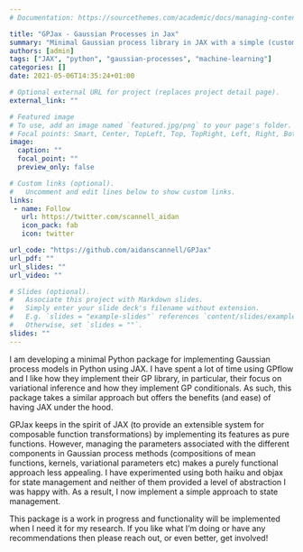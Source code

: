```yaml
---
# Documentation: https://sourcethemes.com/academic/docs/managing-content/

title: "GPJax - Gaussian Processes in Jax"
summary: "Minimal Gaussian process library in JAX with a simple (custom) approach to state management."
authors: [admin]
tags: ["JAX", "python", "gaussian-processes", "machine-learning"]
categories: []
date: 2021-05-06T14:35:24+01:00

# Optional external URL for project (replaces project detail page).
external_link: ""

# Featured image
# To use, add an image named `featured.jpg/png` to your page's folder.
# Focal points: Smart, Center, TopLeft, Top, TopRight, Left, Right, BottomLeft, Bottom, BottomRight.
image:
  caption: ""
  focal_point: ""
  preview_only: false

# Custom links (optional).
#   Uncomment and edit lines below to show custom links.
links:
 - name: Follow
   url: https://twitter.com/scannell_aidan
   icon_pack: fab
   icon: twitter

url_code: "https://github.com/aidanscannell/GPJax"
url_pdf: ""
url_slides: ""
url_video: ""

# Slides (optional).
#   Associate this project with Markdown slides.
#   Simply enter your slide deck's filename without extension.
#   E.g. `slides = "example-slides"` references `content/slides/example-slides.md`.
#   Otherwise, set `slides = ""`.
slides: ""
---
```

I am developing a minimal Python package for implementing Gaussian process models in Python using JAX. I have spent a lot of time using GPflow and I like how they implement their GP library, in particular, their focus on variational inference and how they implement GP conditionals. As such, this package takes a similar approach but offers the benefits (and ease) of having JAX under the hood.

GPJax keeps in the spirit of JAX (to provide an extensible system for composable function transformations) by implementing its features as pure functions. However, managing the parameters associated with the different components in Gaussian process methods (compositions of mean functions, kernels, variational parameters etc) makes a purely functional approach less appealing. I have experimented using both haiku and objax for state management and neither of them provided a level of abstraction I was happy with. As a result, I now implement a simple approach to state management.

This package is a work in progress and functionality will be implemented when I need it for my research. If you like what I’m doing or have any recommendations then please reach out, or even better, get involved!
